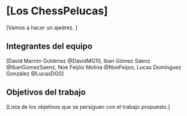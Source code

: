 # [Los ChessPelucas]

[Vamos a hacer un ajedrez. ]

## Integrantes del equipo

[David Marrón Gutiérrez @DavidMG10,
Iban Gómez Sáenz @IbanGomezSaenz,
Noé Feijóo Molina @NoeFeijoo,
Lucas Domínguez González @LucasDG0]

## Objetivos del trabajo

[Lista de los objetivos que se persiguen con el trabajo propuesto.]
